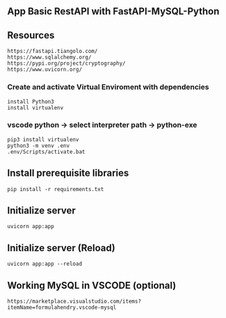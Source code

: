 ## App Basic RestAPI with FastAPI-MySQL-Python

## Resources
    https://fastapi.tiangolo.com/
    https://www.sqlalchemy.org/
    https://pypi.org/project/cryptography/
    https://www.uvicorn.org/

###  Create and activate Virtual Enviroment with dependencies
    install Python3
    install virtualenv
### vscode python -> select interpreter path -> python-exe
    pip3 install virtualenv  
    python3 -m venv .env
    .env/Scripts/activate.bat

## Install prerequisite libraries
    pip install -r requirements.txt

## Initialize server
    uvicorn app:app
## Initialize server (Reload)
    uvicorn app:app --reload

## Working MySQL in VSCODE (optional)
    https://marketplace.visualstudio.com/items?itemName=formulahendry.vscode-mysql
